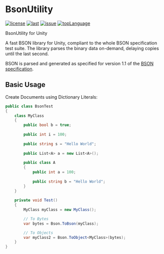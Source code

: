 # BsonUtility
[![license](https://img.shields.io/github/license/Alex-Rachel/BsonUtility.svg)](https://github.com/Alex-Rachel/BsonUtility/blob/main/LICENSE) 
[![last](https://img.shields.io/github/last-commit/Alex-Rachel/BsonUtility.svg)](https://github.com/Alex-Rachel/BsonUtility)
[![issue](https://img.shields.io/github/issues/Alex-Rachel/BsonUtility.svg)](https://github.com/Alex-Rachel/BsonUtility/issues)
[![topLanguage](https://img.shields.io/github/languages/top/Alex-Rachel/BsonUtility.svg)](https://github.com/Alex-Rachel/BsonUtility)


BsonUtility for Unity

A fast BSON library for Unity, compliant to the whole BSON specification test suite. The library parses the binary data on-demand, delaying copies until the last second.

BSON is parsed and generated as specified for version 1.1 of the [BSON specification](http://bsonspec.org/spec.html).

## Basic Usage

Create Documents using Dictionary Literals:

```csharp
public class BsonTest
{
    class MyClass
    {
        public bool b = true;
        
        public int i = 100;
        
        public string s = "Hello World";
        
        public List<A> a = new List<A>();
        
        public class A
        {
            public int a = 100;
            
            public string b = "Hello World";
        }
    }
    
    private void Test()
    {
        MyClass myClass = new MyClass();

        // To Bytes
        var bytes = Bson.ToBson(myClass);

        // To Objects
        var myClass2 = Bson.ToObject<MyClass>(bytes);
    }
}
```
